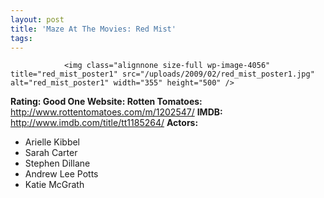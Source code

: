 ```yaml
---
layout: post
title: 'Maze At The Movies: Red Mist'
tags:
---
```



                <img class="alignnone size-full wp-image-4056" title="red_mist_poster1" src="/uploads/2009/02/red_mist_poster1.jpg" alt="red_mist_poster1" width="355" height="500" />
<p><strong>Rating: Good One
Website: </strong>
<strong>Rotten Tomatoes:</strong> <a href="http://www.rottentomatoes.com/m/1202547/"><a href="http://www.rottentomatoes.com/m/1202547/">http://www.rottentomatoes.com/m/1202547/</a></a>
<strong>IMDB: </strong><a href="http://www.imdb.com/title/tt1185264/"><a href="http://www.imdb.com/title/tt1185264/">http://www.imdb.com/title/tt1185264/</a></a>
<strong>Actors:</strong></p>
<ul>
    <li>Arielle Kibbel</li>
    <li>Sarah Carter</li>
    <li>Stephen Dillane</li>
    <li>Andrew Lee Potts</li>
    <li>Katie McGrath</li>
</ul>
